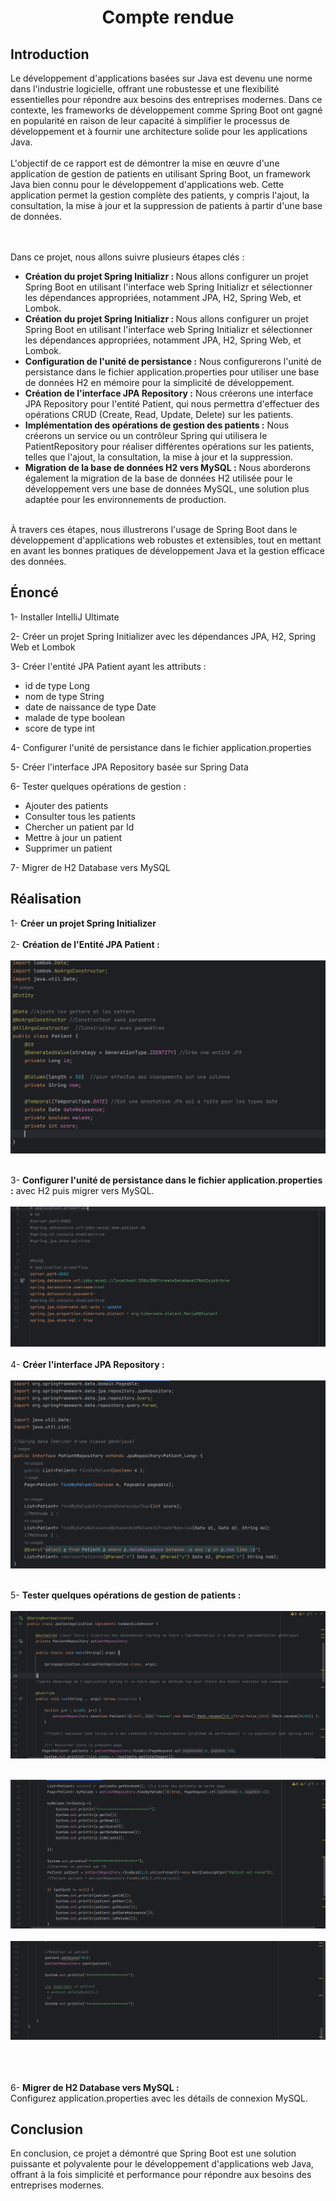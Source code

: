 <h1 style="text-align: center;"> Compte rendue</h1>

<h2>Introduction</h2>
<p>Le développement d'applications basées sur Java est devenu une norme dans l'industrie logicielle, offrant une robustesse et une flexibilité essentielles pour répondre aux besoins des entreprises modernes. Dans ce contexte, les frameworks de développement comme Spring Boot ont gagné en popularité en raison de leur capacité à simplifier le processus de développement et à fournir une architecture solide pour les applications Java.<br> <br>
L'objectif de ce rapport est de démontrer la mise en œuvre d'une application de gestion de patients en utilisant Spring Boot, un framework Java bien connu pour le développement d'applications web. Cette application permet la gestion complète des patients, y compris l'ajout, la consultation, la mise à jour et la suppression de patients à partir d'une base de données.

<br> <br>
Dans ce projet, nous allons suivre plusieurs étapes clés :

</p>

<ul>
<li><b>Création du projet Spring Initializr : </b>Nous allons configurer un projet Spring Boot en utilisant l'interface web Spring Initializr et sélectionner les dépendances appropriées, notamment JPA, H2, Spring Web, et Lombok.</li> 
<li><b>Création du projet Spring Initializr : </b>Nous allons configurer un projet Spring Boot en utilisant l'interface web Spring Initializr et sélectionner les dépendances appropriées, notamment JPA, H2, Spring Web, et Lombok.
</li>
<li><b>Configuration de l'unité de persistance :</b> Nous configurerons l'unité de persistance dans le fichier application.properties pour utiliser une base de données H2 en mémoire pour la simplicité de développement.</li>

<li><b>Création de l'interface JPA Repository :</b> Nous créerons une interface JPA Repository pour l'entité Patient, qui nous permettra d'effectuer des opérations CRUD (Create, Read, Update, Delete) sur les patients.</li>

<li><b>Implémentation des opérations de gestion des patients :</b> Nous créerons un service ou un contrôleur Spring qui utilisera le PatientRepository pour réaliser différentes opérations sur les patients, telles que l'ajout, la consultation, la mise à jour et la suppression.</li>
<li><b>Migration de la base de données H2 vers MySQL :</b> Nous aborderons également la migration de la base de données H2 utilisée pour le développement vers une base de données MySQL, une solution plus adaptée pour les environnements de production.</li>
</ul>
<br> 
À travers ces étapes, nous illustrerons l'usage de Spring Boot dans le développement d'applications web robustes et extensibles, tout en mettant en avant les bonnes pratiques de développement Java et la gestion efficace des données.

<br>
<h2>Énoncé</h2>
<p>1- Installer IntelliJ Ultimate</p>

<p>2- Créer un projet Spring Initializer avec les dépendances JPA, H2, Spring Web et Lombok</p>

<p>3- Créer l'entité JPA Patient ayant les attributs :</p>
<ul>
  <li>id de type Long</li>
  <li>nom de type String</li>
  <li>date de naissance de type Date</li>
  <li>malade de type boolean</li>
  <li>score de type int</li>
</ul>

<p>4- Configurer l'unité de persistance dans le fichier application.properties</p>

<p>5- Créer l'interface JPA Repository basée sur Spring Data</p>

<p>6- Tester quelques opérations de gestion :</p>
<ul>
  <li>Ajouter des patients</li>
  <li>Consulter tous les patients</li>
  <li>Chercher un patient par Id</li>
  <li>Mettre à jour un patient</li>
  <li>Supprimer un patient</li>
</ul>

<p>7- Migrer de H2 Database vers MySQL</p>


<h2>Réalisation</h2>

<p>
1- <b>Créer un projet Spring Initializer </b><br><br>
2- <b>Création de l'Entité JPA Patient : </b> <br><br>
<img src="src/main/java/ma/enset/jpatest/images/patient.png" alt="Illustration Patient">
<br><br>

3- <b>Configurer l'unité de persistance dans le fichier application.properties :</b> avec H2 puis migrer vers MySQL.<br><br>
<img src="src/main/java/ma/enset/jpatest/images/persistante.png" alt="Illustration Unité de Persistance">
<br><br>
4- <b> Créer l'interface JPA Repository :</b> <br><br>
<img src="src/main/java/ma/enset/jpatest/images/interface.png" alt="Interface"> <br><br>

5- <b>Tester quelques opérations de gestion de patients :</b> <br><br>
<img src="src/main/java/ma/enset/jpatest/images/test1.png" alt="Interface"> <br><br>

<img src="src/main/java/ma/enset/jpatest/images/test2.png" alt="Interface"> <br><br>
<img src="src/main/java/ma/enset/jpatest/images/test3.png" alt="Interface"> <br><br>

<br> <br>
6- <b>Migrer de H2 Database vers MySQL :</b>  
Configurez application.properties avec les détails de connexion MySQL.
</p>
<h2>Conclusion</h2>
<p>
En conclusion, ce projet a démontré que Spring Boot est une solution puissante et polyvalente pour le développement d'applications web Java, offrant à la fois simplicité et performance pour répondre aux besoins des entreprises modernes.



</p>

